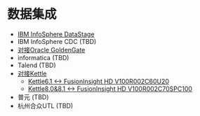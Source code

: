 <!-- ex_nonav -->

# 数据集成

* [IBM InfoSphere DataStage](Using_IBM_InfoSphere_DataStage_with_FusionInsight.md)
* IBM InfoSphere CDC (TBD)
* [对接Oracle GoldenGate](Using_Oracle_GoldenGate_with_FusionInsight.md)
* informatica (TBD)
* Talend (TBD)
* [对接Kettle](Using_Kettle_with_FusionInsight.md)
  - [Kettle6.1 <-> FusionInsight HD V100R002C60U20](Using_Kettle_6.1_with_FusionInsight_HD_C60U10.md)
  - [Kettle8.0&8.1 <-> FusionInsight HD V100R002C70SPC100](Using_Kettle_8.0&8.1_with_FusionInsight_HD_C80SPC200.md)
* 普元 (TBD)
* 杭州合众UTL (TBD)
